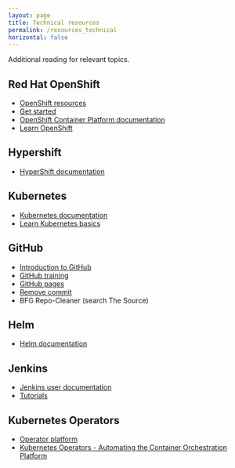```yaml
---
layout: page
title: Technical resources
permalink: /resources_technical
horizontal: false
---
```


Additional reading for relevant topics.

## Red Hat OpenShift
  - [OpenShift resources](https://www.openshift.com/learn/resources/)
  - [Get started](https://www.openshift.com/learn/get-started/)
  - [OpenShift Container Platform documentation](https://docs.openshift.com/container-platform/4.2/welcome/index.html)
  - [Learn OpenShift](https://developers.redhat.com/learn/openshift/explore-openshift)

## Hypershift
  - [HyperShift documentation](https://hypershift-docs.netlify.app/)

## Kubernetes
  - [Kubernetes documentation](https://kubernetes.io/docs/home/)
  - [Learn Kubernetes basics](https://kubernetes.io/docs/tutorials/kubernetes-basics/)

## GitHub
  - [Introduction to GitHub](https://lab.github.com/githubtraining/introduction-to-github)
  - [GitHub training](https://lab.github.com/githubtraining)
  - [GitHub pages](https://pages.github.com/)
  - [Remove commit](https://stackoverflow.com/questions/30893040/git-remove-commit-from-history/30893291#30893291)
  - BFG Repo-Cleaner (search The Source)

## Helm
  - [Helm documentation](https://helm.sh/docs/)

## Jenkins
  - [Jenkins user documentation](https://jenkins.io/doc/)
  - [Tutorials](https://jenkins.io/doc/tutorials/)

## Kubernetes Operators
  - [Operator platform](https://kubernetes.io/docs/concepts/extend-kubernetes/operator/)
  - [Kubernetes Operators - Automating the Container Orchestration Platform](https://www.redhat.com/cms/managed-files/cl-oreilly-kubernetes-operators-ebook-f21452-202001-en.pdf)
